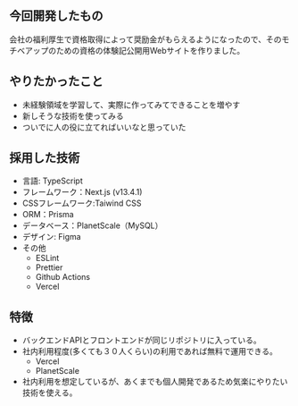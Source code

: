 ## 今回開発したもの
会社の福利厚生で資格取得によって奨励金がもらえるようになったので、そのモチベアップのための資格の体験記公開用Webサイトを作りました。

## やりたかったこと
- 未経験領域を学習して、実際に作ってみてできることを増やす
- 新しそうな技術を使ってみる
- ついでに人の役に立てればいいなと思っていた

## 採用した技術
- 言語: TypeScript
- フレームワーク：Next.js (v13.4.1)
- CSSフレームワーク:Taiwind CSS
- ORM：Prisma
- データベース：PlanetScale（MySQL）
- デザイン: Figma
- その他
  - ESLint
  - Prettier
  - Github Actions
  - Vercel

## 特徴
- バックエンドAPIとフロントエンドが同じリポジトリに入っている。
- 社内利用程度(多くても３０人くらい)の利用であれば無料で運用できる。
  - Vercel
  - PlanetScale
- 社内利用を想定しているが、あくまでも個人開発であるため気楽にやりたい技術を使える。